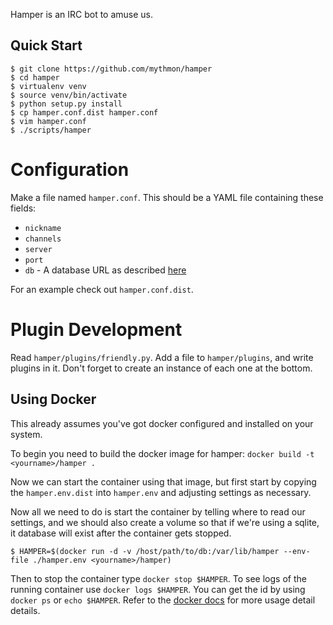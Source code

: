 Hamper is an IRC bot to amuse us.


Quick Start
-----------

```shell
$ git clone https://github.com/mythmon/hamper
$ cd hamper
$ virtualenv venv
$ source venv/bin/activate
$ python setup.py install
$ cp hamper.conf.dist hamper.conf
$ vim hamper.conf
$ ./scripts/hamper
```


Configuration
=============
Make a file named `hamper.conf`. This should be a YAML file containing these
fields:

-   `nickname`
-   `channels`
-   `server`
-   `port`
-   `db` - A database URL as described [here][dburl]

For an example check out `hamper.conf.dist`.

[dburl]: http://www.sqlalchemy.org/docs/core/engines.html#sqlalchemy.create_engine

Plugin Development
==================
Read `hamper/plugins/friendly.py`. Add a file to `hamper/plugins`, and write
plugins in it. Don't forget to create an instance of each one at the bottom.


Using Docker
------------

This already assumes you've got docker configured and installed on your system.

To begin you need to build the docker image for hamper: `docker build -t <yourname>/hamper .`

Now we can start the container using that image, but first start by copying the
`hamper.env.dist` into `hamper.env` and adjusting settings as necessary.

Now all we need to do is start the container by telling where to read our
settings, and we should also create a volume so that if we're using a sqlite,
it database will exist after the container gets stopped.


````shell
$ HAMPER=$(docker run -d -v /host/path/to/db:/var/lib/hamper --env-file ./hamper.env <yourname>/hamper)
````


Then to stop the container type `docker stop $HAMPER`. To see logs of the
running container use `docker logs $HAMPER`. You can get the id by using
`docker ps` or `echo $HAMPER`. Refer to the [docker docs][docker] for more
usage detail details.

[docker]: http://docs.docker.io/en/latest/
